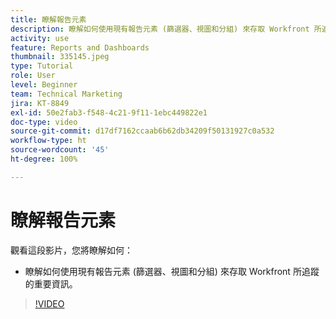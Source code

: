 ```yaml
---
title: 瞭解報告元素
description: 瞭解如何使用現有報告元素 (篩選器、視圖和分組) 來存取 Workfront 所追蹤的資訊。
activity: use
feature: Reports and Dashboards
thumbnail: 335145.jpeg
type: Tutorial
role: User
level: Beginner
team: Technical Marketing
jira: KT-8849
exl-id: 50e2fab3-f548-4c21-9f11-1ebc449822e1
doc-type: video
source-git-commit: d17df7162ccaab6b62db34209f50131927c0a532
workflow-type: ht
source-wordcount: '45'
ht-degree: 100%

---
```


# 瞭解報告元素

觀看這段影片，您將瞭解如何：

* 瞭解如何使用現有報告元素 (篩選器、視圖和分組) 來存取 Workfront 所追蹤的重要資訊。

>[!VIDEO](https://video.tv.adobe.com/v/335145/?quality=12&learn=on&enablevpops)
